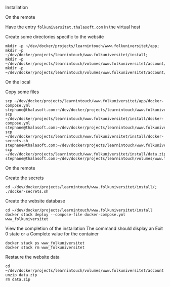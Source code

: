 Installation

On the remote

Have the entry `folkuniversitet.thalasoft.com` in the virtual host

Create some directories specific to the website
```
mkdir -p ~/dev/docker/projects/learnintouch/www.folkuniversitet/app;
mkdir -p ~/dev/docker/projects/learnintouch/www.folkuniversitet/install;
mkdir -p ~/dev/docker/projects/learnintouch/volumes/www.folkuniversitet/account/data/;
mkdir -p ~/dev/docker/projects/learnintouch/volumes/www.folkuniversitet/account/backup/;
```

On the local

Copy some files
```
scp ~/dev/docker/projects/learnintouch/www.folkuniversitet/app/docker-compose.yml stephane@thalasoft.com:~/dev/docker/projects/learnintouch/www.folkuniversitet/app
scp ~/dev/docker/projects/learnintouch/www.folkuniversitet/install/docker-compose.yml stephane@thalasoft.com:~/dev/docker/projects/learnintouch/www.folkuniversitet/install
scp ~/dev/docker/projects/learnintouch/www.folkuniversitet/install/docker-secrets.sh stephane@thalasoft.com:~/dev/docker/projects/learnintouch/www.folkuniversitet/install
scp ~/dev/docker/projects/learnintouch/www.folkuniversitet/install/data.zip stephane@thalasoft.com:~/dev/docker/projects/learnintouch/volumes/www.folkuniversitet/account
```

On the remote

Create the secrets
```
cd ~/dev/docker/projects/learnintouch/www.folkuniversitet/install/;
./docker-secrets.sh
```

Create the website database
```
cd ~/dev/docker/projects/learnintouch/www.folkuniversitet/install
docker stack deploy --compose-file docker-compose.yml www_folkuniversitet
```

View the completion of the installation
The command should display an Exit 0 state or a Complete value for the container
```
docker stack ps www_folkuniversitet
docker stack rm www_folkuniversitet
```

Restaure the website data
```
cd ~/dev/docker/projects/learnintouch/volumes/www.folkuniversitet/account
unzip data.zip
rm data.zip
```

